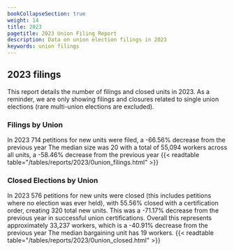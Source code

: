 ```yaml
---
bookCollapseSection: true
weight: 14
title: 2023
pagetitle: 2023 Union Filing Report
description: Data on union election filings in 2023
keywords: union filings
---
```


## 2023 filings

This report details the number of filings and closed units in 2023. As a reminder, we are only showing filings and closures related to single union elections (rare multi-union elections are excluded).

### Filings by Union
In 2023 714 petitions for new units were filed, a -66.56% decrease from the previous year The median size was 20 with a total of 55,094 workers across all units, a -58.46% decrease from the previous year
{{< readtable table="/tables/reports/2023/0union_filings.html" >}}

### Closed Elections by Union
In 2023 576 petitions for new units were closed (this includes petitions where no election was ever held), with 55.56% closed with a certification order, creating 320 total new units. This was a -71.17% decrease from the previous year in successful union certifications. Overall this represents approximately 33,237 workers, which is a -40.91% decrease from the previous year The median bargaining unit has 19 workers.
{{< readtable table="/tables/reports/2023/0union_closed.html" >}}
